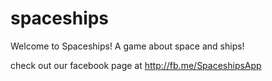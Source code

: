 # spaceships

Welcome to Spaceships! A game about space and ships!

check out our facebook page at http://fb.me/SpaceshipsApp